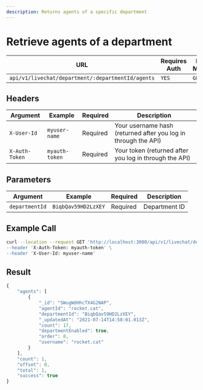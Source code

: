 ```yaml
---
description: Returns agents of a specific department
---
```


# Retrieve agents of a department

| URL                                               | Requires Auth | HTTP Method |
| ------------------------------------------------- | ------------- | ----------- |
| `api/v1/livechat/department/:departmentId/agents` | `YES`         | `GET`       |

## Headers

| Argument       | Example        | Required | Description                                                    |
| -------------- | -------------- | -------- | -------------------------------------------------------------- |
| `X-User-Id`    | `myuser-name`  | Required | Your username hash (returned after you log in through the API) |
| `X-Auth-Token` | `myauth-token` | Required | Your token (returned after you log in through the API)         |

## Parameters

| Argument       | Example             | Required | Description   |
| -------------- | ------------------- | -------- | ------------- |
| `departmentId` | `BiqbQav59HD2LzXEY` | Required | Department ID |

## Example Call

```bash
curl --location --request GET 'http://localhost:3000/api/v1/livechat/department/:departmentId/agents \
--header 'X-Auth-Token: myauth-token' \
--header 'X-User-Id: myuser-name'
```

## Result

```javascript
{
    "agents": [
        {
            "_id": "SWugWdHhcTX4G2NAP",
            "agentId": "rocket.cat",
            "departmentId": "BiqbQav59HD2LzXEY",
            "_updatedAt": "2021-07-14T14:58:01.013Z",
            "count": 17,
            "departmentEnabled": true,
            "order": 0,
            "username": "rocket.cat"
        }
    ],
    "count": 1,
    "offset": 0,
    "total": 1,
    "success": true
}
```
